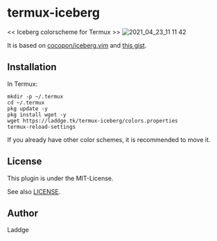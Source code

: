 # termux-iceberg
<< Iceberg colorscheme for Termux >>
![2021_04_23_11 11 42](https://user-images.githubusercontent.com/67098414/115808165-eef8e900-a424-11eb-8f63-c2d075271900.jpg)

It is based on [cocopon/iceberg.vim](https://github.com/cocopon/iceberg.vim)
and [this gist](https://gist.github.com/97-109-107/063193d150df272a049b).

## Installation
In Termux:

```
mkdir -p ~/.termux
cd ~/.termux
pkg update -y
pkg install wget -y
wget https://laddge.tk/termux-iceberg/colors.properties
termux-reload-settings
```

If you already have other color schemes, it is recommended to move it.

## License
This plugin is under the MIT-License.

See also [LICENSE](LICENSE).

## Author
Laddge
